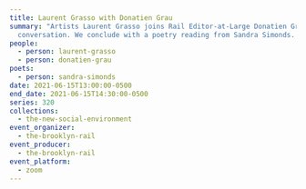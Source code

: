 ```yaml
---
title: Laurent Grasso with Donatien Grau
summary: "Artists Laurent Grasso joins Rail Editor-at-Large Donatien Grau for a
  conversation. We conclude with a poetry reading from Sandra Simonds. "
people:
  - person: laurent-grasso
  - person: donatien-grau
poets:
  - person: sandra-simonds
date: 2021-06-15T13:00:00-0500
end_date: 2021-06-15T14:30:00-0500
series: 320
collections:
  - the-new-social-environment
event_organizer:
  - the-brooklyn-rail
event_producer:
  - the-brooklyn-rail
event_platform:
  - zoom
---
```

